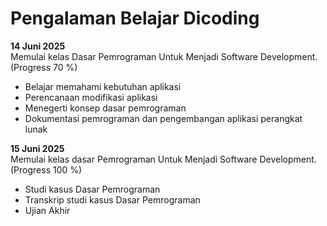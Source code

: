 # Pengalaman Belajar Dicoding

**14 Juni 2025**<br>
Memulai kelas Dasar Pemrograman Untuk Menjadi Software Development. (Progress  70 %)
* Belajar memahami kebutuhan aplikasi
* Perencanaan modifikasi aplikasi
* Menegerti konsep dasar pemrograman
* Dokumentasi pemrograman dan pengembangan aplikasi perangkat lunak

**15 Juni 2025**<br>
Memulai kelas dasar Pemrograman Untuk Menjadi Software Development. (Progress 100 %)
* Studi kasus Dasar Pemrograman
* Transkrip studi kasus Dasar Pemrograman
* Ujian Akhir

